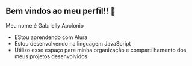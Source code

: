 ## Bem vindos ao meu perfil!! 💙

Meu nome é Gabrielly Apolonio

- EStou aprendendo com Alura
- Estou desenvolvendo na linguagem JavaScript
- Utilizo esse espaço para minha organização e compartilhamento dos meus projetos desenvolvidos
